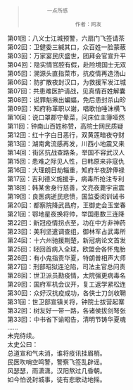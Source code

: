 > 
>            一点所感
> 
>                     作者：网友
第01回：八义士江城预警，六扇门飞签请茶<br>
第02回：卫健委三緘其口，众百姓一脸蒙蔽<br>
第03回：万家宴民庆盛世，团拜会官宣升平<br>
第04回：隐实情官腔有假，赴险境国士无双<br>
第05回：溯源头直指菜市，抗疫情再造汤山<br>
第06回：防扩散夜封汉口，为救援军发江城<br>
第07回：共患难医护请战，见真情百姓解囊<br>
第08回：说罪魁揪出蝙蝠，免后患封杀山珍<br>
第09回：知府称革职以谢，唱歌怕唾沫横飞<br>
第10回：说口罩郡守晕菜，问床位主簿哑然<br>
第11回：钟南山百姓称赞，高院士网民质疑<br>
第12回：红十字白日恶行，双黄莲暗夜夺财<br>
第13回：湖南禽流感再发，川西小地震又来<br>
第14回：街区抗战查路条，举国不容武汉人<br>
第15回：患难之际见人性，日韩原来非寇仇<br>
第16回：大理朗日劫辎重，知府半夜辞俸禄<br>
第17回：吉利德义施援手，病毒所抢注专利<br>
第18回：韩某舍身行慈善，文亮夜薨宇宙震<br>
第19回：良医病逝民悲愤，国监委阅训诫书<br>
第20回：都察院降武昌府，王御史会玉堂春<br>
第21回：鄂地星夜换将帅，举国患数三连降<br>
第22回：新冠疫情拐点至，功在中方非神药<br>
第23回：美利坚遣调查组，御林军占武毒所<br>
第24回：十六州驰援荆楚，新冠病论文首发<br>
第25回：轻回首病入全球，欧盟会各怀鬼胎<br>
第26回：有小鬼指责华夏，特朗普相声大师<br>
第27回：刑部昭狱连沦陷，司法主官总问责<br>
第28回：世卫派员勘疫情，太院强更病毒名<br>
第29回：国府军机会议开，复工返学紧松连<br>
第30回：众好汉抗疫成功，各侠士刀剑收鞘<br>
第31回：世卫部宣镇关将，钟院士拔营起寨<br>
第32回：树友好一带一路，各诸侯拔剑弩张<br>
第33回：中书省下谕昭告，清明节铸华夏魂<br>
……<br>
未完待续。<br>
    太史公曰：<br>
总道宣和气未消，谁将疫讯挂眉梢。<br>
民医吹哨空鸣警，警察飞签乱辟谣。<br>
风瑟瑟，雨潇潇。汉阳熬过几昏朝。<br>
如今怕说封城事，徒有悲歌动地摇。<br>
<br>
